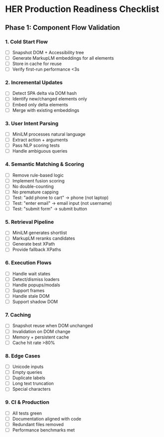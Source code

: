 # HER Production Readiness Checklist

## Phase 1: Component Flow Validation

### 1. Cold Start Flow
- [ ] Snapshot DOM + Accessibility tree
- [ ] Generate MarkupLM embeddings for all elements
- [ ] Store in cache for reuse
- [ ] Verify first-run performance <3s

### 2. Incremental Updates
- [ ] Detect SPA delta via DOM hash
- [ ] Identify new/changed elements only
- [ ] Embed only delta elements
- [ ] Merge with existing embeddings

### 3. User Intent Parsing
- [ ] MiniLM processes natural language
- [ ] Extract action + arguments
- [ ] Pass NLP scoring tests
- [ ] Handle ambiguous queries

### 4. Semantic Matching & Scoring
- [ ] Remove rule-based logic
- [ ] Implement fusion scoring
- [ ] No double-counting
- [ ] No premature capping
- [ ] Test: "add phone to cart" → phone (not laptop)
- [ ] Test: "enter email" → email input (not username)
- [ ] Test: "submit form" → submit button

### 5. Retrieval Pipeline
- [ ] MiniLM generates shortlist
- [ ] MarkupLM reranks candidates
- [ ] Generate best XPath
- [ ] Provide fallback XPaths

### 6. Execution Flows
- [ ] Handle wait states
- [ ] Detect/dismiss loaders
- [ ] Handle popups/modals
- [ ] Support frames
- [ ] Handle stale DOM
- [ ] Support shadow DOM

### 7. Caching
- [ ] Snapshot reuse when DOM unchanged
- [ ] Invalidation on DOM change
- [ ] Memory + persistent cache
- [ ] Cache hit rate >80%

### 8. Edge Cases
- [ ] Unicode inputs
- [ ] Empty queries
- [ ] Duplicate labels
- [ ] Long text truncation
- [ ] Special characters

### 9. CI & Production
- [ ] All tests green
- [ ] Documentation aligned with code
- [ ] Redundant files removed
- [ ] Performance benchmarks met